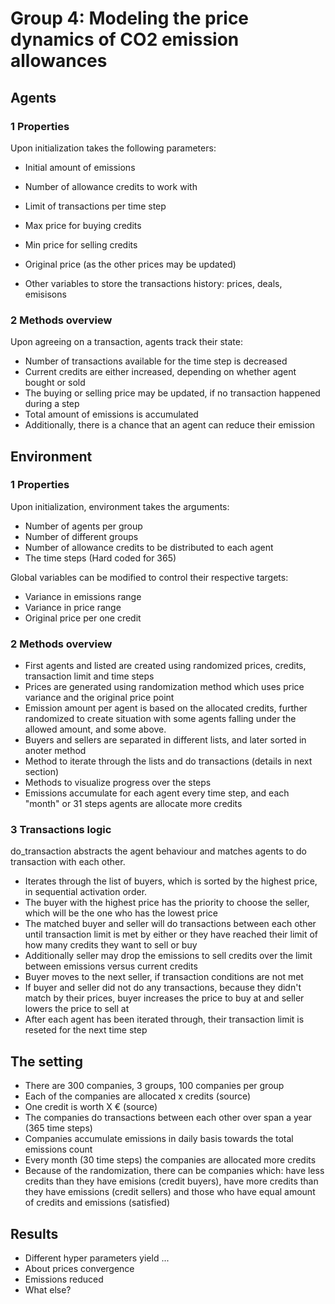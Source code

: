 # Group 4: Modeling the price dynamics of CO2 emission allowances 

## Agents

### 1 Properties

Upon initialization takes the following parameters:
- Initial amount of emissions
- Number of allowance credits to work with
- Limit of transactions per time step
- Max price for buying credits
- Min price for selling credits
- Original price (as the other prices may be updated)

- Other variables to store the transactions history: prices, deals, emisisons

### 2 Methods overview

Upon agreeing on a transaction, agents track their state:
- Number of transactions available for the time step is decreased
- Current credits are either increased, depending on whether agent bought or sold
- The buying or selling price may be updated, if no transaction happened during a step
- Total amount of emissions is accumulated
- Additionally, there is a chance that an agent can reduce their emission

## Environment

### 1 Properties

Upon initialization, environment takes the arguments:
- Number of agents per group
- Number of different groups
- Number of allowance credits to be distributed to each agent
- The time steps (Hard coded for 365)

Global variables can be modified to control their respective targets:
- Variance in emissions range
- Variance in price range
- Original price per one credit

### 2 Methods overview

- First agents and listed are created using randomized prices, credits, transaction limit and time steps
- Prices are generated using randomization method which uses price variance and the original price point
- Emission amount per agent is based on the allocated credits, further randomized to create situation with some agents 
falling under the allowed amount, and some above.
- Buyers and sellers are separated in different lists, and later sorted in anoter method
- Method to iterate through the lists and do transactions (details in next section)
- Methods to visualize progress over the steps
- Emissions accumulate for each agent every time step, and each "month" or 31 steps agents are allocate more credits

### 3 Transactions logic

do_transaction abstracts the agent behaviour and matches agents to do transaction with each other.
- Iterates through the list of buyers, which is sorted by the highest price, in sequential activation order.
- The buyer with the highest price has the priority to choose the seller, which will be the one who has the lowest price
- The matched buyer and seller will do transactions between each other until transaction limit is met by either
or they have reached their limit of how many credits they want to sell or buy
- Additionally seller may drop the emissions to sell credits over the limit between emissions versus current credits
- Buyer moves to the next seller, if transaction conditions are not met
- If buyer and seller did not do any transactions, because they didn't match by their prices, buyer increases the price
to buy at and seller lowers the price to sell at
- After each agent has been iterated through, their transaction limit is reseted for the next time step

## The setting

- There are 300 companies, 3 groups, 100 companies per group
- Each of the companies are allocated x credits (source)
- One credit is worth X € (source)
- The companies do transactions between each other over span a year (365 time steps)
- Companies accumulate emissions in daily basis towards the total emissions count
- Every month (30 time steps) the companies are allocated more credits
- Because of the randomization, there can be companies which: 
have less credits than they have emisions (credit buyers),
have more credits than they have emissions (credit sellers)
and those who have equal amount of credits and emissions (satisfied)

## Results

- Different hyper parameters yield ...
- About prices convergence
- Emissions reduced
- What else?





